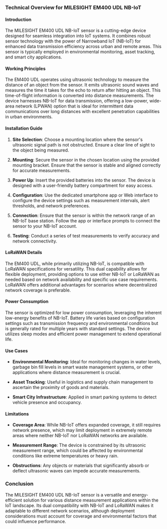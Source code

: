 ### Technical Overview for MILESIGHT EM400 UDL NB-IoT

#### Introduction
The MILESIGHT EM400 UDL NB-IoT sensor is a cutting-edge device designed for seamless integration into IoT systems. It combines robust sensor technology with the power of Narrowband IoT (NB-IoT) for enhanced data transmission efficiency across urban and remote areas. This sensor is typically employed in environmental monitoring, asset tracking, and smart city applications.

#### Working Principles
The EM400 UDL operates using ultrasonic technology to measure the distance of an object from the sensor. It emits ultrasonic sound waves and measures the time it takes for the echo to return after hitting an object. This time-of-flight information is converted into distance measurements. The device harnesses NB-IoT for data transmission, offering a low-power, wide-area network (LPWAN) option that is ideal for intermittent data communications over long distances with excellent penetration capabilities in urban environments.

#### Installation Guide
1. **Site Selection**: Choose a mounting location where the sensor's ultrasonic signal path is not obstructed. Ensure a clear line of sight to the object being measured.
   
2. **Mounting**: Secure the sensor in the chosen location using the provided mounting bracket. Ensure that the sensor is stable and aligned correctly for accurate measurements.
   
3. **Power Up**: Insert the provided batteries into the sensor. The device is designed with a user-friendly battery compartment for easy access.
   
4. **Configuration**: Use the dedicated smartphone app or Web interface to configure the device settings such as measurement intervals, alert thresholds, and network preferences.
   
5. **Connection**: Ensure that the sensor is within the network range of an NB-IoT base station. Follow the app or interface prompts to connect the sensor to your NB-IoT account.
   
6. **Testing**: Conduct a series of test measurements to verify accuracy and network connectivity.

#### LoRaWAN Details
The EM400 UDL, while primarily utilizing NB-IoT, is compatible with LoRaWAN specifications for versatility. This dual capability allows for flexible deployment, providing options to use either NB-IoT or LoRaWAN as needed based on network availability and specific use case requirements. LoRaWAN offers additional advantages for scenarios where decentralized network coverage is preferable.

#### Power Consumption
The sensor is optimized for low power consumption, leveraging the inherent low-energy benefits of NB-IoT. Battery life varies based on configuration settings such as transmission frequency and environmental conditions but is generally rated for multiple years with standard settings. The device utilizes sleep modes and efficient power management to extend operational life.

#### Use Cases
- **Environmental Monitoring**: Ideal for monitoring changes in water levels, garbage bin fill levels in smart waste management systems, or other applications where distance measurement is crucial.
  
- **Asset Tracking**: Useful in logistics and supply chain management to ascertain the proximity of goods and materials.
  
- **Smart City Infrastructure**: Applied in smart parking systems to detect vehicle presence and occupancy.

#### Limitations
- **Coverage Area**: While NB-IoT offers expanded coverage, it still requires network presence, which may limit deployment in extremely remote areas where neither NB-IoT nor LoRaWAN networks are available.
  
- **Measurement Range**: The device is constrained by its ultrasonic measurement range, which could be affected by environmental conditions like extreme temperatures or heavy rain.

- **Obstructions**: Any objects or materials that significantly absorb or deflect ultrasonic waves can impede accurate measurements.

### Conclusion
The MILESIGHT EM400 UDL NB-IoT sensor is a versatile and energy-efficient solution for various distance measurement applications within the IoT landscape. Its dual compatibility with NB-IoT and LoRaWAN makes it adaptable to different network scenarios, although deployment considerations must account for coverage and environmental factors that could influence performance.